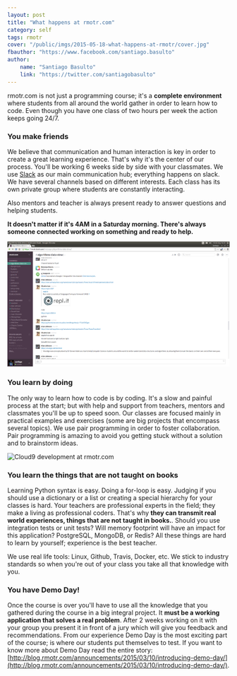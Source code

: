 ```yaml
---
layout: post
title: "What happens at rmotr.com"
category: self
tags: rmotr
cover: "/public/imgs/2015-05-18-what-happens-at-rmotr/cover.jpg"
fbauthor: "https://www.facebook.com/santiago.basulto"
author:
    name: "Santiago Basulto"
    link: "https://twitter.com/santiagobasulto"
---
```


rmotr.com is not just a programming course; it's a **complete environment** where students from all around the world gather in order to learn how to code. Even though you have one class of two hours per week the action keeps going 24/7.

### You make friends

We believe that communication and human interaction is key in order to create a great learning experience. That's why it's the center of our process. You'll be working 6 weeks side by side with your classmates. We use [Slack](https://slack.com/) as our main communication hub; everything happens on slack. We have several channels based on different interests. Each class has its own private group where students are constantly interacting.

Also mentors and teacher is always present ready to answer questions and helping students.

**It doesn't matter if it's 4AM in a Saturday morning. There's always someone connected working on something and ready to help.**

![/public/imgs/2015-05-18-what-happens-at-rmotr/slack-example.png](/public/imgs/2015-05-18-what-happens-at-rmotr/slack-example.png)

### You learn by doing

The only way to learn how to code is by coding. It's a slow and painful process at the start; but with help and support from teachers, mentors and classmates you'll be up to speed soon. Our classes are focused mainly in practical examples and exercises (some are big projects that encompass several topics). We use pair programming in order to foster collaboration. Pair programming is amazing to avoid you getting stuck without a solution and to brainstorm ideas.

![Cloud9 development at rmotr.com](http://i.imgur.com/Ijp9OU0.png)

### You learn the things that are not taught on books

Learning Python syntax is easy. Doing a for-loop is easy. Judging if you should use a dictionary or a list or creating a special hierarchy for your classes is hard. Your teachers are professional experts in the field; they make a living as professional coders. That's why **they can transmit real world experiences, things that are not taught in books.**. Should you use integration tests or unit tests? Will memory footprint will have an impact for this application? PostgreSQL, MongoDB, or Redis? All these things are hard to learn by yourself; experience is the best teacher.

We use real life tools: Linux, Github, Travis, Docker, etc. We stick to industry standards so when you're out of your class you take all that knowledge with you.

### You have Demo Day!

Once the course is over you'll have to use all the knowledge that you gathered during the course in a big integral project. It **must be a working application that solves a real problem**. After 2 weeks working on it with your group you present it in front of a jury which will give you feedback and recommendations. From our experience Demo Day is the most exciting part of the course; is where our students put themselves to test. If you want to know more about Demo Day read the entire story: [http://blog.rmotr.com/announcements/2015/03/10/introducing-demo-day/](http://blog.rmotr.com/announcements/2015/03/10/introducing-demo-day/).


